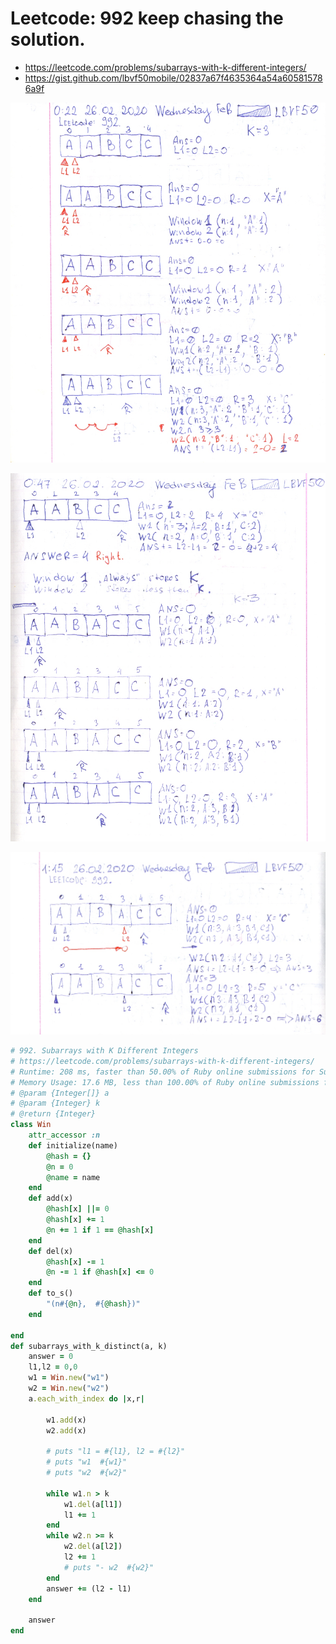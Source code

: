 # Leetcode: 992 keep chasing the solution.

- https://leetcode.com/problems/subarrays-with-k-different-integers/
- https://gist.github.com/lbvf50mobile/02837a67f4635364a54a605815786a9f

![aabcc: 2 windows.](01.png)

![aabcc finish and aabacc: 2 windows.](02.png)

![aabacc finish: 2 windows.](03.png)

```Ruby
# 992. Subarrays with K Different Integers
# https://leetcode.com/problems/subarrays-with-k-different-integers/
# Runtime: 208 ms, faster than 50.00% of Ruby online submissions for Subarrays with K Different Integers.
# Memory Usage: 17.6 MB, less than 100.00% of Ruby online submissions for Subarrays with K Different Integers.
# @param {Integer[]} a
# @param {Integer} k
# @return {Integer}
class Win
    attr_accessor :n
    def initialize(name)
        @hash = {}
        @n = 0
        @name = name
    end
    def add(x)
        @hash[x] ||= 0
        @hash[x] += 1
        @n += 1 if 1 == @hash[x]
    end
    def del(x)
        @hash[x] -= 1
        @n -= 1 if @hash[x] <= 0
    end
    def to_s()
        "(n#{@n},  #{@hash})"
    end
    
end
def subarrays_with_k_distinct(a, k)
    answer = 0
    l1,l2 = 0,0
    w1 = Win.new("w1")
    w2 = Win.new("w2")
    a.each_with_index do |x,r|
        
        w1.add(x)
        w2.add(x)
        
        # puts "l1 = #{l1}, l2 = #{l2}"
        # puts "w1  #{w1}"
        # puts "w2  #{w2}"
        
        while w1.n > k
            w1.del(a[l1])
            l1 += 1
        end
        while w2.n >= k
            w2.del(a[l2])
            l2 += 1
            # puts "- w2  #{w2}"
        end
        answer += (l2 - l1)
    end
   
    answer
end
```